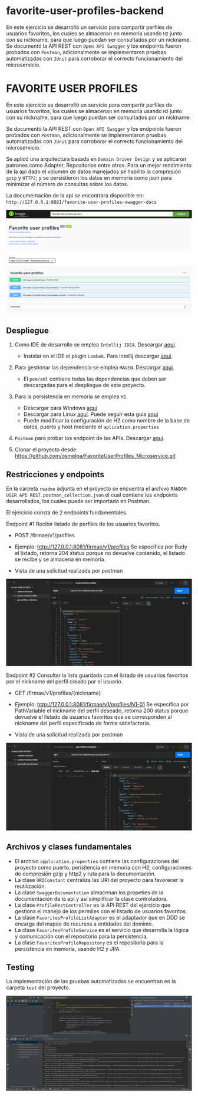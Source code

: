 # favorite-user-profiles-backend
En este ejercicio se desarrolló un servicio para compartir perfiles de usuarios favoritos, los cuales se almacenan en memoria usando `H2` junto con su nickname, para que luego puedan ser consultados por un nickname. Se documentó la API REST con `Open API Swagger` y los endpoints fueron probados con `Postman`,  adicionalmente se implementaron pruebas automatizadas con `JUnit` para corroborar el correcto funcionamiento del microservicio.

# FAVORITE USER PROFILES
En este ejercicio se desarrolló un servicio para compartir perfiles de usuarios favoritos,
los cuales se almacenan en memoria usando `H2` junto con su nickname, para que luego puedan ser consultados por un nickname. 

Se documentó la API REST con `Open API Swagger` y los endpoints fueron probados con `Postman`, 
adicionalmente se implementaron pruebas automatizadas con `JUnit` para corroborar el correcto funcionamiento del microservicio.

Se aplicó una arquitectura basada en `Domain Driver Design` y se aplicaron patrones como Adapter, Repositorios entre otros. 
Para un mejor rendimiento de la api dado el volumen de datos manejados se habilitó la compresión `gzip` y `HTTP2`;
 y se persistieron los datos en memoria como json para minimizar el número de consultas sobre los datos.

La documentación de la api se encontrará disponible en: `http://127.0.0.1:8081/favorite-user-profiles-swagger-docs`

![Screenshot](readme/swagger-docs.PNG)


## Despliegue
1. Como IDE de desarrollo se emplea `Intellij IDEA`. Descargar [aquí](https://www.jetbrains.com/es-es/idea/download/).
     - Instalar en el IDE el plugin `Lombok`. Para Intellij descargar [aquí](https://plugins.jetbrains.com/plugin/6317-lombok/). 
   
2. Para gestionar las dependencia se emplea `MAVEN`. Descargar [aquí](https://maven.apache.org/download.cgi/).

    - El `pom/xml` contiene todas las dependencias que deben ser descargadas para el despliegue de este proyecto.
      
3. Para la persistencia en memoria se emplea `H2`. 
    - Descargar para Windows [aquí](https://h2database.com/h2-setup-2019-03-13.exe)
    - Descargar para Linux [aquí](https://h2database.com/h2-2019-03-13.zip). Puede seguir esta guía [aquí](https://o7planning.org/11895/install-h2-database-and-use-h2-console)
    - Puede modificar la configuración de H2 como nombre de la base de datos, puerto y host mediante el `aplication.properties`

4. `Postman` para probar los endpoint de las APIs. Descargar [aquí](https://www.postman.com/downloads/).
       
5. Clonar el proyecto desde: 
    https://github.com/osmelpa/FavoriteUserProfiles_Microservice.git

## Restricciones y endpoints
En la carpeta `readme` adjunta en el proyecto se encuentra el archivo `RANDOM USER API REST.postman_collection.json` el cual contiene los endpoints desarrollados,
los cuales puede ser importado en Postman.

El ejercicio consta de 2 endpoints fundamentales. 

Endpoint #1 Recibir listado de perfiles de los usuarios favoritos.
 - POST /firmae/v1/profiles
 - Ejemplo: http://127.0.0.1:8081/firmae/v1/profiles
   Se especifica por Body el listado, retorna 204 status porque no devuelve contenido, el listado se recibe y se almacena en memoria.
   
 - Vista de una solicitud realizada por postman
 
 ![Screenshot](readme/receive_favorite_user_profiles.PNG)
 
Endpoint #2 Consultar la lista guardada con el listado de usuarios favoritos por el nickname del perfil creado por el usuario.
 - GET /firmae/v1/profiles/{nickname}
 - Ejemplo: http://127.0.0.1:8081/firmae/v1/profiles/N1-01
   Se especifica por PathVariable el nickname del perfil deseado, retorna 200 status porque devuelve el listado de usuarios favoritos que se corresponden al nickname del perfil especificado de forma satisfactoria.
    
 - Vista de una solicitud realizada por postman
 
  ![Screenshot](readme/get_favorite_user_profile_by_nickname.PNG)

## Archivos y clases fundamentales
- El archivo `application.properties` contiene las configuraciones del proyecto como puerto, perisitencia en memoria con H2, configuraciones de compresión gzip y http2 y ruta para la documentación.
- La clase `URIConstant` centraliza las URI del proyecto para favorecer la reutilización.
- La clase `SwaggerDocumentation` almacenan los propeties de la documentación de la api y así simplificar la clase controladora.
- La clase `ProfileRestController` es la API REST del ejercicio que gestiona el manejo de los permiles con el listado de usuarios favoritos.
- La clase `FavoritesProfileListAdapter` es el adaptador que en DDD se encarga del mapeo de recursos a entidades del dominio.
- La clase `FavoritesProfileService` es el servicio que desarrolla la lógica y comunicación con el repositorio para la persistencia.
- La clase `FavoritesProfileRepository` es el repositorio para la persistencia en memoria, usando H2 y JPA.

## Testing
La implementación de las pruebas automatizadas se encuentran en la carpeta `test` del proyecto.

![Screenshot](readme/test.PNG)
